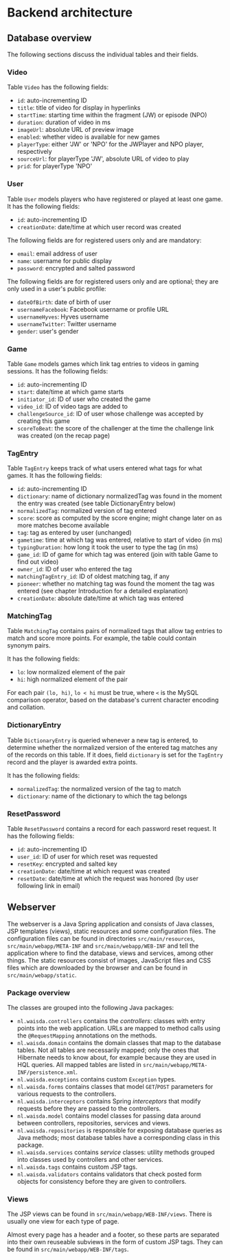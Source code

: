 # Backend architecture

## Database overview

The following sections discuss the individual tables and their fields.

### Video

Table `Video` has the following fields:

* `id`: auto-incrementing ID
* `title`: title of video for display in hyperlinks
* `startTime`: starting time within the fragment (JW) or episode (NPO)
* `duration`: duration of video in ms
* `imageUrl`: absolute URL of preview image
* `enabled`: whether video is available for new games
* `playerType`: either 'JW' or 'NPO' for the JWPlayer and NPO player, respectively
* `sourceUrl`: for playerType 'JW', absolute URL of video to play
* `prid`: for playerType 'NPO'

### User

Table `User` models players who have registered or played at least one game. It has the following fields:

* `id`: auto-incrementing ID
* `creationDate`: date/time at which user record was created

The following fields are for registered users only and are mandatory:

* `email`: email address of user
* `name`: username for public display
* `password`: encrypted and salted password

The following fields are for registered users only and are optional; they are only used in a user's public profile:

* `dateOfBirth`: date of birth of user
* `usernameFacebook`: Facebook username or profile URL
* `usernameHyves`: Hyves username
* `usernameTwitter`: Twitter username
* `gender`: user's gender

### Game

Table `Game` models games which link tag entries to videos in gaming sessions. It has the following fields:

* `id`: auto-incrementing ID
* `start`: date/time at which game starts
* `initiator_id`: ID of user who created the game
* `video_id`: ID of video tags are added to
* `challengeSource_id`: ID of user whose challenge was accepted by creating this game
* `scoreToBeat`: the score of the challenger at the time the challenge link was created (on the recap page)

### TagEntry

Table `TagEntry` keeps track of what users entered what tags for what games. It has the following fields:

* `id`: auto-incrementing ID
* `dictionary`: name of dictionary normalizedTag was found in the moment the entry was created (see table DictionaryEntry below)
* `normalizedTag`: normalized version of tag entered
* `score`: score as computed by the score engine; might change later on as more matches become available
* `tag`: tag as entered by user (unchanged)
* `gametime`: time at which tag was entered, relative to start of video (in ms)
* `typingDuration`: how long it took the user to type the tag (in ms)
* `game_id`: ID of game for which tag was entered (join with table Game to find out video)
* `owner_id`: ID of user who entered the tag
* `matchingTagEntry_id`: ID of oldest matching tag, if any
* `pioneer`: whether no matching tag was found the moment the tag was entered (see chapter Introduction for a detailed explanation)
* `creationDate`: absolute date/time at which tag was entered

### MatchingTag

Table `MatchingTag` contains pairs of normalized tags that allow tag entries to match and score more points. For example, the table could contain synonym pairs.

It has the following fields:

* `lo`: low normalized element of the pair
* `hi`: high normalized element of the pair

For each pair `(lo, hi)`, `lo < hi` must be true, where `<` is the MySQL comparison operator, based on the database's current character encoding and collation.

### DictionaryEntry

Table `DictionaryEntry` is queried whenever a new tag is entered, to determine whether the normalized version of the entered tag matches any of the records on this table. If it does, field `dictionary` is set for the `TagEntry` record and the player is awarded extra points.

It has the following fields:

* `normalizedTag`: the normalized version of the tag to match
* `dictionary`: name of the dictionary to which the tag belongs

### ResetPassword

Table `ResetPassword` contains a record for each password reset request. It has the following fields:

* `id`: auto-incrementing ID
* `user_id`: ID of user for which reset was requested
* `resetKey`: encrypted and salted key
* `creationDate`: date/time at which request was created
* `resetDate`: date/time at which the request was honored (by user following link in email)

## Webserver

The webserver is a Java Spring application and consists of Java classes, JSP templates (views), static resources and some configuration files. The configuration files can be found in directories `src/main/resources`, `src/main/webapp/META-INF` and `src/main/webapp/WEB-INF` and tell the application where to find the database, views and services, among other things. The static resources consist of images, JavaScript files and CSS files which are downloaded by the browser and can be found in `src/main/webapp/static`.

### Package overview

The classes are grouped into the following Java packages:

* `nl.waisda.controllers` contains the *controllers*: classes with entry points into the web application. URLs are mapped to method calls using the `@RequestMapping` annotations on the methods.
* `nl.waisda.domain` contains the domain classes that map to the database tables. Not all tables are necessarily mapped; only the ones that Hibernate needs to know about, for example because they are used in HQL queries. All mapped tables are listed in `src/main/webapp/META-INF/persistence.xml`.
* `nl.waisda.exceptions` contains custom `Exception` types.
* `nl.waisda.forms` contains classes that model `GET`/`POST` parameters for various requests to the controllers.
* `nl.waisda.interceptors` contains Spring *interceptors* that modify requests before they are passed to the controllers.
* `nl.waisda.model` contains model classes for passing data around between controllers, repositories, services and views.
* `nl.waisda.repositories` is responsible for exposing database queries as Java methods; most database tables have a corresponding class in this package.
* `nl.waisda.services` contains *service* classes: utility methods grouped into classes used by controllers and other services.
* `nl.waisda.tags` contains custom JSP tags.
* `nl.waisda.validators` contains validators that check posted form objects for consistency before they are given to controllers.

### Views

The JSP views can be found in `src/main/webapp/WEB-INF/views`. There is usually one view for each type of page.

Almost every page has a header and a footer, so these parts are separated into their own reuseable subviews in the form of custom JSP tags. They can be found in `src/main/webapp/WEB-INF/tags`.
